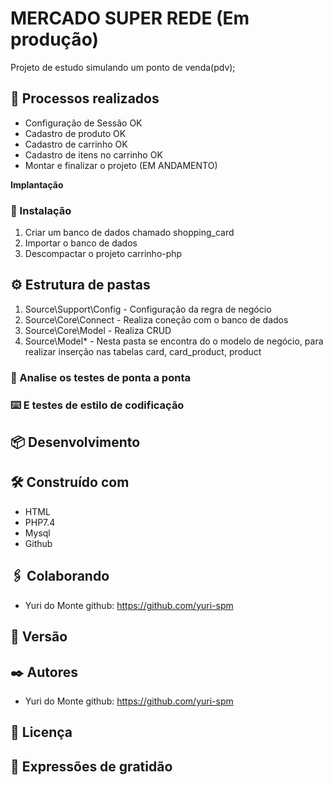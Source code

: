 # MERCADO SUPER REDE (Em produção)

Projeto de estudo simulando um ponto de venda(pdv);

## 🚀 Processos realizados

* Configuração de Sessão              OK
* Cadastro de produto                 OK
* Cadastro de carrinho                OK
* Cadastro de itens no carrinho       OK
* Montar e finalizar o projeto  (EM ANDAMENTO)


**Implantação** 



### 🔧 Instalação

1. Criar um banco de dados chamado shopping_card
2. Importar o banco de dados
3. Descompactar o projeto carrinho-php





## ⚙️ Estrutura de pastas

1. Source\Support\Config - Configuração da regra de negócio 
2. Source\Core\Connect - Realiza coneção com o banco de dados
3. Source\Core\Model - Realiza CRUD
4. Source\Model\* - Nesta pasta se encontra do o modelo de negócio, para realizar inserção nas tabelas card, card_product, product 


### 🔩 Analise os testes de ponta a ponta



### ⌨️ E testes de estilo de codificação




## 📦 Desenvolvimento



## 🛠️ Construído com

* HTML
* PHP7.4
* Mysql
* Github


## 🖇️ Colaborando

* Yuri do Monte github:  https://github.com/yuri-spm


## 📌 Versão



## ✒️ Autores

* Yuri do Monte github:  https://github.com/yuri-spm



## 📄 Licença



## 🎁 Expressões de gratidão



